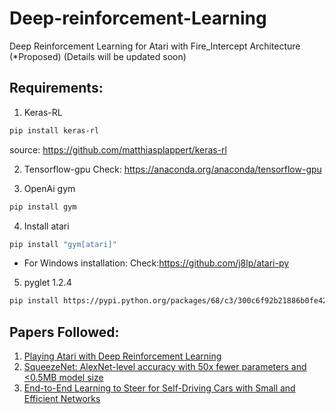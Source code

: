 # Deep-reinforcement-Learning
Deep Reinforcement Learning for Atari with Fire_Intercept Architecture (*Proposed)
(Details will be updated soon)

## Requirements:

1. Keras-RL
```bash
pip install keras-rl
```
source: https://github.com/matthiasplappert/keras-rl

2. Tensorflow-gpu
Check: https://anaconda.org/anaconda/tensorflow-gpu

3. OpenAi gym
```bash
pip install gym
```
4. Install atari
```bash
pip install "gym[atari]"
```
* For Windows installation:
Check:https://github.com/j8lp/atari-py

5. pyglet 1.2.4
```bash
pip install https://pypi.python.org/packages/68/c3/300c6f92b21886b0fe42c13f3a39a06c6cb90c9fbb1b71da85fe59091a7d/pyglet-1.2.4-py3-none-any.whl#md5=08e6404a678f91b4eee85eb33b028d88
```

## Papers Followed:

1. [Playing Atari with Deep Reinforcement Learning](https://arxiv.org/abs/1312.5602)
2. [SqueezeNet: AlexNet-level accuracy with 50x fewer parameters and <0.5MB model size](https://arxiv.org/abs/1602.07360)
3. [End-to-End Learning to Steer for Self-Driving Cars with Small and Efficient Networks](https://github.com/normandipalo/self-driving-car-beta/blob/master/selfdrivingcar_latex.pdf)
